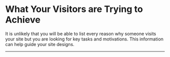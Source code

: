 # What Your Visitors are Trying to Achieve

It is unlikely that you will be able to list every reason why someone visits your site but you are looking for key tasks and motivations. This information can help guide your site designs.

---
